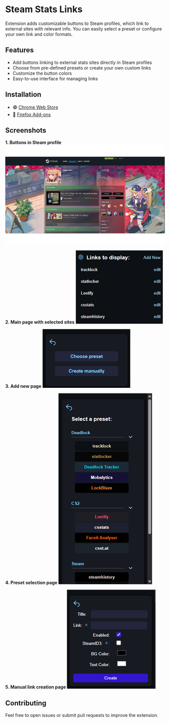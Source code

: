 # Steam Stats Links

Extension adds customizable buttons to Steam profiles, which link to external sites with relevant info. You can easily select a preset or configure your own link and color formats.


## Features

- Add buttons linking to external stats sites directly in Steam profiles
- Choose from pre-defined presets or create your own custom links
- Customize the button colors
- Easy-to-use interface for managing links


## Installation

- 🟢 [Chrome Web Store](https://chromewebstore.google.com/detail/steam-stats-links/ojmmcmoegpnmepjokkdemcgiklaldcld)
- 🦊 [Firefox Add-ons](https://addons.mozilla.org/ru/firefox/addon/steam-stats-links/)


## Screenshots

**1. Buttons in Steam profile**
![Profile Preview](screenshots/image.png)

**2. Main page with selected sites**
![Main Page](screenshots/image-1.png)

**3. Add new page**
![Add New](screenshots/image-2.png)

**4. Preset selection page**
![Preset Selection](screenshots/image-3.png)

**5. Manual link creation page**
![Manual Creation](screenshots/image-4.png)


## Contributing

Feel free to open issues or submit pull requests to improve the extension.

